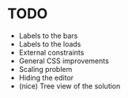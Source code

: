 # TODO

- Labels to the bars
- Labels to the loads
- External constraints
- General CSS improvements
- Scaling problem
- Hiding the editor
- (nice) Tree view of the solution
